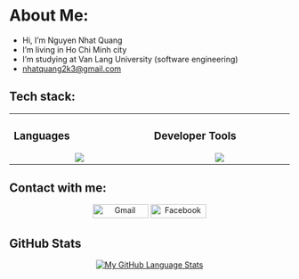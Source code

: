 # About Me:
-  Hi, I’m Nguyen Nhat Quang
-  I’m living in Ho Chi Minh city
-  I’m studying at Van Lang University (software engineering)
-  nhatquang2k3@gmail.com
 
## Tech stack:
<table align="center"><tr><td valign="top" width="25%">
  
### Languages
<a href="[https://github.com/Quangg161]">
<div align="center">  
       <img src="https://skillicons.dev/icons?i=html,css,python,js,c#" /> 
</div>
</a>
 </td><td valign="top" width="25%">
   
### Developer Tools
<a href="[https://github.com/Quangg161]">
<div align="center">
       <img src="https://skillicons.dev/icons?i=github,vscode,postman,azure,mongodb" /> 
</div>
</a>
</td>
</tr></table>

## Contact with me:
<div align="center" >
<a target="_blank" href="mailto:nhatquang2k3@gmail.com" >
    <img src="https://img.shields.io/badge/Gmail-D14836.svg?&style=flat-square&logo=gmail&logoColor=white" alt="Gmail" width="100" height="25"></a>
<a  target="_blank" href="https://www.facebook.com/n.quang161/">
    <img src="https://img.shields.io/badge/Facebook-%231877F2.svg?&style=flat-square&logo=facebook&logoColor=white" alt="Facebook" width="100" height="25"></a>
</div>

## GitHub Stats
<div align="center">

[![My GitHub Language Stats](https://github-readme-stats.vercel.app/api/top-langs/?username=Quangg161&langs_count=6&theme=react&bg_color=1F222E&title_color=F85D7F&hide_border=true&icon_color=F8D866)]()

</div>
